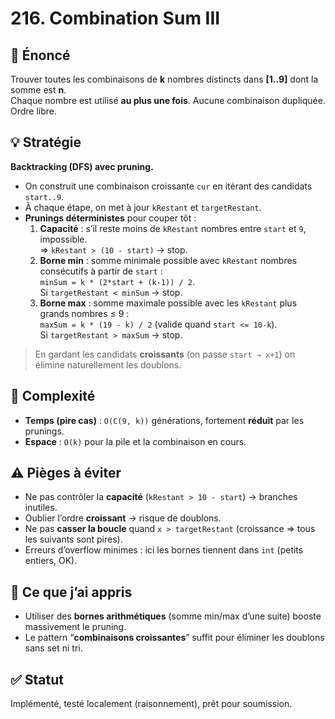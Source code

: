 # 216. Combination Sum III
## 📝 Énoncé
Trouver toutes les combinaisons de **k** nombres distincts dans **[1..9]** dont la somme est **n**.  
Chaque nombre est utilisé **au plus une fois**. Aucune combinaison dupliquée. Ordre libre.

## 💡 Stratégie
**Backtracking (DFS) avec pruning.**
- On construit une combinaison croissante `cur` en itérant des candidats `start..9`.  
- À chaque étape, on met à jour `kRestant` et `targetRestant`.
- **Prunings déterministes** pour couper tôt :
  1) **Capacité** : s’il reste moins de `kRestant` nombres entre `start` et `9`, impossible.  
     ⇒ `kRestant > (10 - start)` → stop.
  2) **Borne min** : somme minimale possible avec `kRestant` nombres consécutifs à partir de `start` :  
     `minSum = k * (2*start + (k-1)) / 2`.  
     Si `targetRestant < minSum` → stop.
  3) **Borne max** : somme maximale possible avec les `kRestant` plus grands nombres ≤ 9 :  
     `maxSum = k * (19 - k) / 2` (valide quand `start <= 10-k`).  
     Si `targetRestant > maxSum` → stop.

> En gardant les candidats **croissants** (on passe `start → x+1`) on élimine naturellement les doublons.

## 🧠 Complexité
- **Temps (pire cas)** : `O(C(9, k))` générations, fortement **réduit** par les prunings.  
- **Espace** : `O(k)` pour la pile et la combinaison en cours.

## ⚠️ Pièges à éviter
- Ne pas contrôler la **capacité** (`kRestant > 10 - start`) → branches inutiles.  
- Oublier l’ordre **croissant** → risque de doublons.  
- Ne pas **casser la boucle** quand `x > targetRestant` (croissance ⇒ tous les suivants sont pires).  
- Erreurs d’overflow minimes : ici les bornes tiennent dans `int` (petits entiers, OK).

## 💬 Ce que j’ai appris
- Utiliser des **bornes arithmétiques** (somme min/max d’une suite) booste massivement le pruning.  
- Le pattern “**combinaisons croissantes**” suffit pour éliminer les doublons sans set ni tri.

## ✅ Statut
Implémenté, testé localement (raisonnement), prêt pour soumission.